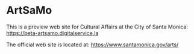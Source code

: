 # ArtSaMo

This is a preview web site for Cultural Affairs at the City of Santa Monica:
https://beta-artsamo.digitalservice.la

The official web site is located at:
https://www.santamonica.gov/arts/
